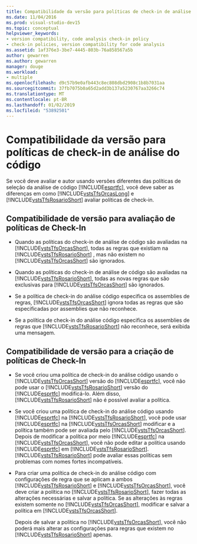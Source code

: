 ```yaml
---
title: Compatibilidade da versão para políticas de check-in de análise do código
ms.date: 11/04/2016
ms.prod: visual-studio-dev15
ms.topic: conceptual
helpviewer_keywords:
- version compatibility, code analysis check-in policy
- check-in policies, version compatibility for code analysis
ms.assetid: 1af376e3-3be7-4445-803b-76a858567a5b
author: gewarren
ms.author: gewarren
manager: douge
ms.workload:
- multiple
ms.openlocfilehash: d9c57b9e0afb443c8ec808dbd2908c1b8b7031aa
ms.sourcegitcommit: 37fb7075b0a65d2add3b137a5230767aa3266c74
ms.translationtype: MT
ms.contentlocale: pt-BR
ms.lasthandoff: 01/02/2019
ms.locfileid: "53892501"
---
```

# <a name="version-compatibility-for-code-analysis-check-in-policies"></a>Compatibilidade da versão para políticas de check-in de análise do código

Se você deve avaliar e autor usando versões diferentes das políticas de seleção da análise de código [!INCLUDE[esprtfc](../code-quality/includes/esprtfc_md.md)], você deve saber as diferenças em como [!INCLUDE[vstsTfsOrcasLong](../code-quality/includes/vststfsorcaslong_md.md)] e [!INCLUDE[vstsTfsRosarioShort](../code-quality/includes/vststfsrosarioshort_md.md)] avaliar políticas de check-in.

## <a name="version-compatibility-for-evaluating-check-in-policies"></a>Compatibilidade de versão para avaliação de políticas de Check-In

- Quando as políticas do check-in de análise de código são avaliadas na [!INCLUDE[vstsTfsOrcasShort](../code-quality/includes/vststfsorcasshort_md.md)], todas as regras que existiam na [!INCLUDE[vstsTfsRosarioShort](../code-quality/includes/vststfsrosarioshort_md.md)] , mas não existem no [!INCLUDE[vstsTfsOrcasShort](../code-quality/includes/vststfsorcasshort_md.md)] são ignorados.

- Quando as políticas do check-in de análise de código são avaliadas na [!INCLUDE[vstsTfsRosarioShort](../code-quality/includes/vststfsrosarioshort_md.md)], todas as novas regras que são exclusivas para [!INCLUDE[vstsTfsOrcasShort](../code-quality/includes/vststfsorcasshort_md.md)] são ignorados.

- Se a política de check-in do análise código especifica os assemblies de regras, [!INCLUDE[vstsTfsOrcasShort](../code-quality/includes/vststfsorcasshort_md.md)] ignora todas as regras que são especificadas por assemblies que não reconhece.

- Se a política de check-in do análise código especifica os assemblies de regras que [!INCLUDE[vstsTfsRosarioShort](../code-quality/includes/vststfsrosarioshort_md.md)] não reconhece, será exibida uma mensagem.

## <a name="version-compatibility-for-authoring-check-in-policies"></a>Compatibilidade de versão para a criação de políticas de Check-In

- Se você criou uma política de check-in do análise código usando o [!INCLUDE[vstsTfsOrcasShort](../code-quality/includes/vststfsorcasshort_md.md)] versão do [!INCLUDE[esprtfc](../code-quality/includes/esprtfc_md.md)], você não pode usar o [!INCLUDE[vstsTfsRosarioShort](../code-quality/includes/vststfsrosarioshort_md.md)] versão do [!INCLUDE[esprtfc](../code-quality/includes/esprtfc_md.md)] modificá-lo. Além disso, [!INCLUDE[vstsTfsRosarioShort](../code-quality/includes/vststfsrosarioshort_md.md)] não é possível avaliar a política.

- Se você criou uma política de check-in do análise código usando [!INCLUDE[esprtfc](../code-quality/includes/esprtfc_md.md)] na [!INCLUDE[vstsTfsRosarioShort](../code-quality/includes/vststfsrosarioshort_md.md)], você pode usar [!INCLUDE[esprtfc](../code-quality/includes/esprtfc_md.md)] na [!INCLUDE[vstsTfsOrcasShort](../code-quality/includes/vststfsorcasshort_md.md)] modificar e a política também pode ser avaliada pelo [!INCLUDE[vstsTfsOrcasShort](../code-quality/includes/vststfsorcasshort_md.md)]. Depois de modificar a política por meio [!INCLUDE[esprtfc](../code-quality/includes/esprtfc_md.md)] na [!INCLUDE[vstsTfsOrcasShort](../code-quality/includes/vststfsorcasshort_md.md)], você não pode editar a política usando [!INCLUDE[esprtfc](../code-quality/includes/esprtfc_md.md)] em [!INCLUDE[vstsTfsRosarioShort](../code-quality/includes/vststfsrosarioshort_md.md)]. [!INCLUDE[vstsTfsRosarioShort](../code-quality/includes/vststfsrosarioshort_md.md)] pode avaliar essas políticas sem problemas com nomes fortes incompatíveis.

- Para criar uma política de check-in do análise código com configurações de regra que se aplicam a ambos [!INCLUDE[vstsTfsRosarioShort](../code-quality/includes/vststfsrosarioshort_md.md)] e [!INCLUDE[vstsTfsOrcasShort](../code-quality/includes/vststfsorcasshort_md.md)], você deve criar a política no [!INCLUDE[vstsTfsRosarioShort](../code-quality/includes/vststfsrosarioshort_md.md)], fazer todas as alterações necessárias e salvar a política. Se as alterações às regras existem somente no [!INCLUDE[vstsTfsOrcasShort](../code-quality/includes/vststfsorcasshort_md.md)], modificar e salvar a política em [!INCLUDE[vstsTfsOrcasShort](../code-quality/includes/vststfsorcasshort_md.md)].

   Depois de salvar a política no [!INCLUDE[vstsTfsOrcasShort](../code-quality/includes/vststfsorcasshort_md.md)], você não poderá mais alterar as configurações para regras que existem no [!INCLUDE[vstsTfsRosarioShort](../code-quality/includes/vststfsrosarioshort_md.md)] apenas.